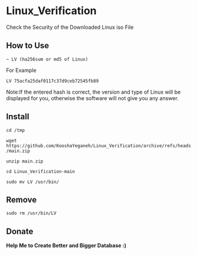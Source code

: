 # Linux_Verification

Check the Security of the Downloaded Linux iso File


## How to Use

`~ LV (ha256sum or md5 of Linux)`

For Example

`LV 75acfa25daf0117c37d9ceb72545fb89`

Note:If the entered hash is correct, the version and type of Linux will be displayed for you, otherwise the software will not give you any answer.

## Install

`cd /tmp`

`wget https://github.com/KooshaYeganeh/Linux_Verification/archive/refs/heads/main.zip`

`unzip main.zip`

`cd Linux_Verification-main`

`sudo mv LV /usr/bin/`


## Remove

`sudo rm /usr/bin/LV`


## Donate
**Help Me to Create Better and Bigger Database :)**
